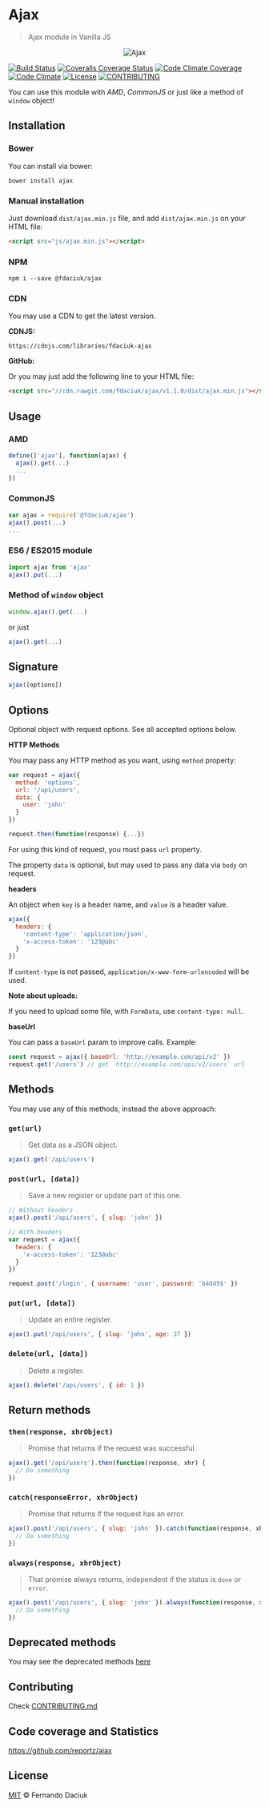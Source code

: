 # Ajax

> Ajax module in Vanilla JS

<p align="center">
  <img src="ajax-logo.png" alt="Ajax" />
</p>

[![Build Status][travis-image]][travis-url]
[![Coveralls Coverage Status][coverage-image]][coverage-url]
[![Code Climate Coverage][codeclimate-coverage-image]][codeclimate-coverage-url]
[![Code Climate][codeclimate-image]][codeclimate-url]
[![License][license-image]][license-url]
[![CONTRIBUTING][contributing-image]][contributing-url]

You can use this module with _AMD_, _CommonJS_ or just like a method of `window` object!

## Installation

### Bower

You can install via bower:

```console
bower install ajax
```

### Manual installation

Just download `dist/ajax.min.js` file, and add `dist/ajax.min.js` on your HTML file:

```html
<script src="js/ajax.min.js"></script>
```

### NPM

```console
npm i --save @fdaciuk/ajax
```

### CDN

You may use a CDN to get the latest version.

**CDNJS:**

```console
https://cdnjs.com/libraries/fdaciuk-ajax
```

**GitHub:**

Or you may just add the following line to your HTML file:

```html
<script src="//cdn.rawgit.com/fdaciuk/ajax/v1.1.0/dist/ajax.min.js"></script>
```

## Usage

### AMD

```js
define(['ajax'], function(ajax) {
  ajax().get(...)
  ...
})
```

### CommonJS

```js
var ajax = require('@fdaciuk/ajax')
ajax().post(...)
...
```

### ES6 / ES2015 module

```js
import ajax from 'ajax'
ajax().put(...)
```

### Method of `window` object

```js
window.ajax().get(...)
```

or just

```js
ajax().get(...)
```

## Signature

```js
ajax([options])
```

## Options

Optional object with request options. See all accepted options below.

**HTTP Methods**

You may pass any HTTP method as you want, using `method` property:

```js
var request = ajax({
  method: 'options',
  url: '/api/users',
  data: {
    user: 'john'
  }
})

request.then(function(response) {...})
```

For using this kind of request, you must pass `url` property.

The property `data` is optional, but may used to pass any data via `body` on request.

**headers**

An object when `key` is a header name, and `value` is a header value.

```js
ajax({
  headers: {
    'content-type': 'application/json',
    'x-access-token': '123@abc'
  }
})
```

If `content-type` is not passed, `application/x-www-form-urlencoded` will be used.

**Note about uploads:**

If you need to upload some file, with `FormData`, use `content-type: null`.

**baseUrl**

You can pass a `baseUrl` param to improve calls. Example:

```js
const request = ajax({ baseUrl: 'http://example.com/api/v2' })
request.get('/users') // get `http://example.com/api/v2/users` url
```

## Methods

You may use any of this methods, instead the above approach:

### `get(url)`

> Get data as a JSON object.

```js
ajax().get('/api/users')
```

### `post(url, [data])`

> Save a new register or update part of this one.

```js
// Without headers
ajax().post('/api/users', { slug: 'john' })

// With headers
var request = ajax({
  headers: {
    'x-access-token': '123@abc'
  }
})

request.post('/login', { username: 'user', password: 'b4d45$' })
```

### `put(url, [data])`

> Update an entire register.

```js
ajax().put('/api/users', { slug: 'john', age: 37 })
```

### `delete(url, [data])`

> Delete a register.

```js
ajax().delete('/api/users', { id: 1 })
```

## Return methods

### `then(response, xhrObject)`

> Promise that returns if the request was successful.

```js
ajax().get('/api/users').then(function(response, xhr) {
  // Do something
})
```

### `catch(responseError, xhrObject)`

> Promise that returns if the request has an error.

```js
ajax().post('/api/users', { slug: 'john' }).catch(function(response, xhr) {
  // Do something
})
```

### `always(response, xhrObject)`

> That promise always returns, independent if the status is `done` or `error`.

```js
ajax().post('/api/users', { slug: 'john' }).always(function(response, xhr) {
  // Do something
})
```

## Deprecated methods

You may see the deprecated methods [here][deprecated]

## Contributing

Check [CONTRIBUTING.md][contributing-url]

## Code coverage and Statistics

<https://github.com/reportz/ajax>

## License

[MIT][license-url] © Fernando Daciuk

[travis-image]: https://img.shields.io/travis/fdaciuk/ajax.svg?style=flat-square
[travis-url]: https://travis-ci.org/fdaciuk/ajax
[coverage-image]: https://img.shields.io/coveralls/fdaciuk/ajax/master.svg?style=flat-square
[coverage-url]: https://coveralls.io/r/fdaciuk/ajax?branch=master
[codeclimate-coverage-image]: https://img.shields.io/codeclimate/coverage/github/fdaciuk/ajax.svg?style=flat-square
[codeclimate-coverage-url]: https://codeclimate.com/github/fdaciuk/ajax
[codeclimate-image]: https://img.shields.io/codeclimate/github/fdaciuk/ajax.svg?style=flat-square
[codeclimate-url]: https://codeclimate.com/github/fdaciuk/ajax
[license-image]: https://img.shields.io/badge/license-MIT-blue.svg?style=flat-square
[license-url]: https://github.com/fdaciuk/licenses/blob/master/MIT-LICENSE.md
[contributing-image]: https://img.shields.io/badge/fdaciuk%2Fajax-CONTRIBUTE-orange.svg?style=flat-square
[contributing-url]: CONTRIBUTING.md
[deprecated]: deprecated.md
